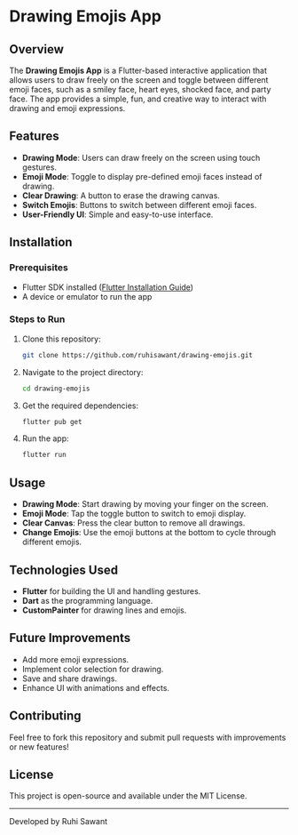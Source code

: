 # Drawing Emojis App

## Overview
The **Drawing Emojis App** is a Flutter-based interactive application that allows users to draw freely on the screen and toggle between different emoji faces, such as a smiley face, heart eyes, shocked face, and party face. The app provides a simple, fun, and creative way to interact with drawing and emoji expressions.

## Features
- **Drawing Mode**: Users can draw freely on the screen using touch gestures.
- **Emoji Mode**: Toggle to display pre-defined emoji faces instead of drawing.
- **Clear Drawing**: A button to erase the drawing canvas.
- **Switch Emojis**: Buttons to switch between different emoji faces.
- **User-Friendly UI**: Simple and easy-to-use interface.

## Installation
### Prerequisites
- Flutter SDK installed ([Flutter Installation Guide](https://docs.flutter.dev/get-started/install))
- A device or emulator to run the app

### Steps to Run
1. Clone this repository:
   ```sh
   git clone https://github.com/ruhisawant/drawing-emojis.git
   ```
2. Navigate to the project directory:
   ```sh
   cd drawing-emojis
   ```
3. Get the required dependencies:
   ```sh
   flutter pub get
   ```
4. Run the app:
   ```sh
   flutter run
   ```

## Usage
- **Drawing Mode**: Start drawing by moving your finger on the screen.
- **Emoji Mode**: Tap the toggle button to switch to emoji display.
- **Clear Canvas**: Press the clear button to remove all drawings.
- **Change Emojis**: Use the emoji buttons at the bottom to cycle through different emojis.

## Technologies Used
- **Flutter** for building the UI and handling gestures.
- **Dart** as the programming language.
- **CustomPainter** for drawing lines and emojis.

## Future Improvements
- Add more emoji expressions.
- Implement color selection for drawing.
- Save and share drawings.
- Enhance UI with animations and effects.

## Contributing
Feel free to fork this repository and submit pull requests with improvements or new features!

## License
This project is open-source and available under the MIT License.

---
Developed by Ruhi Sawant